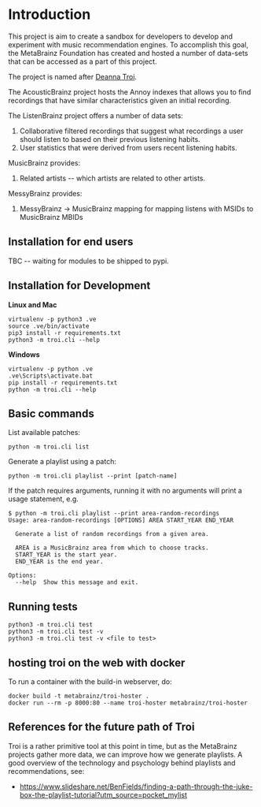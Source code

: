 # Introduction

This project is aim to create a sandbox for developers to develop and
experiment with music recommendation engines. To accomplish this goal,
the MetaBrainz Foundation has created and hosted a number of data-sets
that can be accessed as a part of this project.

The project is named after [Deanna Troi](https://en.wikipedia.org/wiki/Deanna_Troi).

The AcousticBrainz project hosts the Annoy indexes that allows
you to find recordings that have similar characteristics given an initial recording.

The ListenBrainz project offers a number of data sets:

1. Collaborative filtered recordings that suggest what recordings a
user should listen to based on their previous listening habits.
2. User statistics that were derived from users recent listening
habits.

MusicBrainz provides:

1. Related artists -- which artists are related to other artists.

MessyBrainz provides:

1. MessyBrainz -> MusicBrainz mapping for mapping listens with MSIDs
   to MusicBrainz MBIDs


## Installation for end users

TBC -- waiting for modules to be shipped to pypi.

## Installation for Development

**Linux and Mac**

```
virtualenv -p python3 .ve
source .ve/bin/activate
pip3 install -r requirements.txt
python3 -m troi.cli --help
```

**Windows**

```
virtualenv -p python .ve
.ve\Scripts\activate.bat
pip install -r requirements.txt
python -m troi.cli --help
```

## Basic commands

List available patches:

    python -m troi.cli list

Generate a playlist using a patch:

    python -m troi.cli playlist --print [patch-name]

If the patch requires arguments, running it with no arguments will print a usage statement, e.g.

    $ python -m troi.cli playlist --print area-random-recordings
    Usage: area-random-recordings [OPTIONS] AREA START_YEAR END_YEAR
   
      Generate a list of random recordings from a given area.
   
      AREA is a MusicBrainz area from which to choose tracks.
      START_YEAR is the start year.
      END_YEAR is the end year.
   
    Options:
      --help  Show this message and exit.

## Running tests

```
python3 -m troi.cli test
python3 -m troi.cli test -v
python3 -m troi.cli test -v <file to test>
```

## hosting troi on the web with docker

To run a container with the build-in webserver, do:

```
docker build -t metabrainz/troi-hoster .
docker run --rm -p 8000:80 --name troi-hoster metabrainz/troi-hoster
```

## References for the future path of Troi

Troi is a rather primitive tool at this point in time, but as the MetaBrainz projects gather more data, we can improve
how we generate playlists. A good overview of the technology and psychology behind playlists and recommendations, see:

* https://www.slideshare.net/BenFields/finding-a-path-through-the-juke-box-the-playlist-tutorial?utm_source=pocket_mylist


